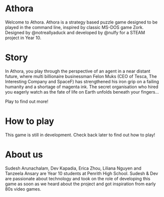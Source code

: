 # Athora

Welcome to Athora. Athora is a strategy based puzzle game designed to be played in the command line, inspired by classic MS-DOS game Zork. Designed by @notreallyaduck and developed by @nulfy for a STEAM project in Year 10.

# Story

In Athora, you play through the perspective of an agent in a near distant future, where multi billionaire businessman Felon Muks (CEO of Tesca, The Interesting Company and SpaceF) has strengthened his iron grip on a failing humanity and a shortage of magenta ink. The secret organisation who hired you eagerly watch as the fate of life on Earth unfolds beneath your fingers...

Play to find out more!

# How to play

This game is still in development. Check back later to find out how to play!

# About us

Sudesh Arunachalam, Dev Kapadia, Erica Zhou, Liliana Nguyen and Tanzeela Ansary are Year 10 students at Penrith High School. Sudesh & Dev are passionate about technology and took on the role of developing this game as soon as we heard about the project and got inspiration from early 80s video games. 

